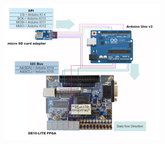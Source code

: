 
![alt text](https://github.com/victor4700/MSEE_project/blob/main/2021-03-24%2004_55_58-Drawing%20--%20SmartDraw.png)
